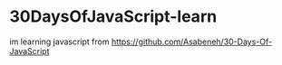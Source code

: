 # 30DaysOfJavaScript-learn
im learning javascript from https://github.com/Asabeneh/30-Days-Of-JavaScript

